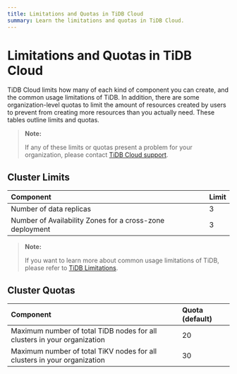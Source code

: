 ```yaml
---
title: Limitations and Quotas in TiDB Cloud
summary: Learn the limitations and quotas in TiDB Cloud.
---
```


# Limitations and Quotas in TiDB Cloud

TiDB Cloud limits how many of each kind of component you can create, and the common usage limitations of TiDB. In addition, there are some organization-level quotas to limit the amount of resources created by users to prevent from creating more resources than you actually need. These tables outline limits and quotas.

> **Note:**
>
> If any of these limits or quotas present a problem for your organization, please contact [TiDB Cloud support](/cloud/tidb-cloud-support.md).

## Cluster Limits

| Component | Limit |
|:-|:-|
| Number of data replicas | 3 |
| Number of Availability Zones for a cross-zone deployment | 3 |

> **Note:**
>
> If you want to learn more about common usage limitations of TiDB, please refer to [TiDB Limitations](https://docs.pingcap.com/tidb/stable/tidb-limitations).

## Cluster Quotas

| Component | Quota (default) |
|:-|:-|
| Maximum number of total TiDB nodes for all clusters in your organization | 20 |
| Maximum number of total TiKV nodes for all clusters in your organization | 30 |

